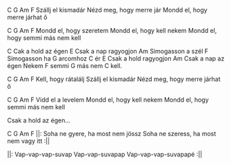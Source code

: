 C  G  Am  F 
Szállj el kismadár
Nézd meg, hogy merre jár
Mondd el, hogy merre járhat ő

C  G  Am  F 
Mondd el, hogy szeretem
Mondd el, hogy kell nekem
Mondd el, hogy semmi más nem kell

C Cak a hold az égen
E Csak a nap ragyogjon
Am Simogasson a szél
F Simogasson ha G arcomhoz C ér
E Csak a hold ragyogjon
Am Csak a nap az égen
Nekem F semmi G más nem C kell.

C  G  Am  F 
Kell, hogy rátalálj
Szállj el kismadár
Nézd meg, hogy merre járhat ő

C  G  Am  F 
Vidd el a levelem
Mondd el, hogy kell nekem
Mondd el, hogy semmi más nem kell

Csak a hold az égen...

C  G  Am  F 
||: Soha ne gyere, ha most nem jössz
Soha ne szeress, ha most nem vagy itt :||

||: Vap-vap-vap-suvap
Vap-vap-suvapap
Vap-vap-vap-suvapapé :||
